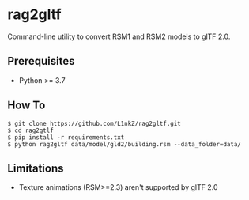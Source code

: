 # rag2gltf

Command-line utility to convert RSM1 and RSM2 models to glTF 2.0.

## Prerequisites

* Python >= 3.7

## How To

```
$ git clone https://github.com/L1nkZ/rag2gltf.git
$ cd rag2gtlf
$ pip install -r requirements.txt
$ python rag2gltf data/model/gld2/building.rsm --data_folder=data/
```

## Limitations

* Texture animations (RSM>=2.3) aren't supported by glTF 2.0

